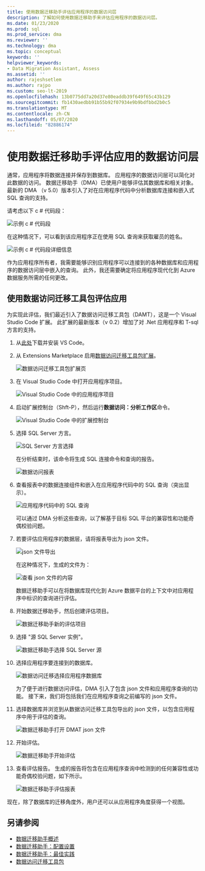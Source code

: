 ```yaml
---
title: 使用数据迁移助手评估应用程序的数据访问层
description: 了解如何使用数据迁移助手来评估应用程序的数据访问层。
ms.date: 01/23/2020
ms.prod: sql
ms.prod_service: dma
ms.reviewer: ''
ms.technology: dma
ms.topic: conceptual
keywords: ''
helpviewer_keywords:
- Data Migration Assistant, Assess
ms.assetid: ''
author: rajeshsetlem
ms.author: rajpo
ms.custom: seo-lt-2019
ms.openlocfilehash: 13b0775dd7a20d37e80eaddb39f649f65c43b129
ms.sourcegitcommit: fb1430aedbb91b55b92f07934e9b9bdfbbd2b0c5
ms.translationtype: MT
ms.contentlocale: zh-CN
ms.lasthandoff: 05/07/2020
ms.locfileid: "82886174"
---
```

# <a name="assess-an-apps-data-access-layer-with-data-migration-assistant"></a>使用数据迁移助手评估应用的数据访问层

通常，应用程序将数据连接并保存到数据库。 应用程序的数据访问层可以简化对此数据的访问。 数据迁移助手（DMA）已使用户能够评估其数据库和相关对象。 最新的 DMA （v 5.0）版本引入了对在应用程序代码中分析数据库连接和嵌入式 SQL 查询的支持。

请考虑以下 c # 代码段：

![示例 c # 代码段](../dma/media/dma-assess-app-data-layer/dma-sample-c-sharp-code-segment.png)

在这种情况下，可以看到该应用程序正在使用 SQL 查询来获取雇员的姓名。

![示例 c # 代码段详细信息](../dma/media/dma-assess-app-data-layer/dma-sample-c-sharp-code-detail.png)

作为应用程序所有者，我需要能够识别应用程序可以连接到的各种数据库和应用程序的数据访问层中嵌入的查询。 此外，我还需要确定将应用程序现代化到 Azure 数据服务所需的任何更改。

## <a name="assess-an-app-with-data-access-migration-toolkit"></a>使用数据访问迁移工具包评估应用

为实现此评估，我们最近引入了数据访问迁移工具包（DAMT），这是一个 Visual Studio Code 扩展。 此扩展的最新版本（v 0.2）增加了对 .Net 应用程序和 T-sql 方言的支持。

1. 从[此处](https://code.visualstudio.com/download)下载并安装 VS Code。
2. 从 Extensions Marketplace 启用[数据访问迁移工具包扩展](https://marketplace.visualstudio.com/items?itemName=ms-databasemigration.data-access-migration-toolkit)。

   ![数据访问迁移工具包扩展页](../dma/media/dma-assess-app-data-layer/dma-damt-extension-page.png)

3. 在 Visual Studio Code 中打开应用程序项目。

   ![Visual Studio Code 中的应用程序项目](../dma/media/dma-assess-app-data-layer/dma-app-project-in-vscode.png)

4. 启动扩展控制台（Shft-P），然后运行**数据访问：分析工作区**命令。

   ![Visual Studio Code 中的扩展控制台](../dma/media/dma-assess-app-data-layer/dma-vscode-extension-console.png)

5. 选择 SQL Server 方言。

   ![SQL Server 方言选择](../dma/media/dma-assess-app-data-layer/dma-sql-server-dialect.png)

   在分析结束时，该命令将生成 SQL 连接命令和查询的报告。

   ![数据访问报表](../dma/media/dma-assess-app-data-layer/dma-data-access-report.png)

6. 查看报表中的数据连接组件和嵌入在应用程序代码中的 SQL 查询（突出显示）。

   ![应用程序代码中的 SQL 查询](../dma/media/dma-assess-app-data-layer/dma-sql-queries-in-app-code.png)

   可以通过 DMA 分析这些查询，以了解基于目标 SQL 平台的兼容性和功能奇偶校验问题。

7. 若要评估应用程序的数据层，请将报表导出为 json 文件。

   ![json 文件导出](../dma/media/dma-assess-app-data-layer/dma-json-file-export.png)

   在这种情况下，生成的文件为：

   ![查看 json 文件的内容](../dma/media/dma-assess-app-data-layer/dma-json-file-contents.png)

   数据迁移助手可以在将数据库现代化到 Azure 数据平台的上下文中对应用程序中标识的查询进行评估。

8. 开始数据迁移助手，然后创建评估项目。

   ![数据迁移助手新的评估项目](../dma/media/dma-assess-app-data-layer/dma-new-assessment-project.png)

9. 选择 "源 SQL Server 实例"。

   ![数据迁移助手选择 SQL Server 源](../dma/media/dma-assess-app-data-layer/dma-select-sql-source.png)

10. 选择应用程序要连接到的数据库。

    ![数据访问迁移选择应用程序数据库](../dma/media/dma-assess-app-data-layer/dma-select-app-database.png)

    为了便于进行数据访问评估，DMA 引入了包含 json 文件和应用程序查询的功能。 接下来，我们将包括我们在应用程序查询之前编写的 json 文件。

11. 选择数据库并浏览到从数据访问迁移工具包导出的 json 文件，以包含应用程序中用于评估的查询。

    ![数据迁移助手打开 DMAT json 文件](../dma/media/dma-assess-app-data-layer/dma-open-damt-json-file.png)

12. 开始评估。

    ![数据迁移助手开始评估](../dma/media/dma-assess-app-data-layer/dma-start-assessment.png)

13. 查看评估报告。 生成的报告将包含在应用程序查询中检测到的任何兼容性或功能奇偶校验问题，如下所示。

    ![数据迁移助手评估报表](../dma/media/dma-assess-app-data-layer/dma-assessment-report.png)

现在，除了数据库的迁移角度外，用户还可以从应用程序角度获得一个视图。

## <a name="see-also"></a>另请参阅

* [数据迁移助手概述](../dma/dma-overview.md)
* [数据迁移助手：配置设置](../dma/dma-configurationsettings.md)
* [数据迁移助手：最佳实践](../dma/dma-bestpractices.md)
* [数据访问迁移工具包](https://marketplace.visualstudio.com/items?itemName=ms-databasemigration.data-access-migration-toolkit)